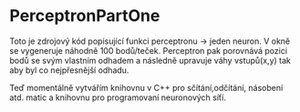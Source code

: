 # PerceptronPartOne

Toto je zdrojový kód popisující funkci perceptronu -> jeden neuron. V okně se vygeneruje náhodně 100 bodů/teček. Perceptron pak porovnává pozici bodů se svým vlastním odhadem
a následně upravuje váhy vstupů(x,y) tak aby byl co nejpřesnější odhadu. 

Teď momentálně vytvářím knihovnu v C++ pro sčítání,odčítání, násobení atd. matic a knihovnu pro programovaní neuronových síťí.
